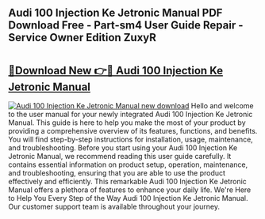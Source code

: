 ## Audi 100 Injection Ke Jetronic Manual PDF Download Free - Part-sm4 User Guide Repair - Service Owner Edition ZuxyR

# <h2><a href="http://bc84940.oget.top/?id=Audi+100+Injection+Ke+Jetronic+Manual">🔗Download New 👉🔴 Audi 100 Injection Ke Jetronic Manual</a></h2>

[![Audi 100 Injection Ke Jetronic Manual new download](https://i.imgur.com/5g1atiW.png)](http://bc84940.oget.top/?id=Audi+100+Injection+Ke+Jetronic+Manual)
Hello and welcome to the user manual for your newly integrated Audi 100 Injection Ke Jetronic Manual. This guide is here to help you make the most of your product by providing a comprehensive overview of its features, functions, and benefits. You will find step-by-step instructions for installation, usage, maintenance, and troubleshooting. Before you start using your Audi 100 Injection Ke Jetronic Manual, we recommend reading this user guide carefully. It contains essential information on product setup, operation, maintenance, and troubleshooting, ensuring that you are able to use the product effectively and efficiently. This remarkable Audi 100 Injection Ke Jetronic Manual offers a plethora of features to enhance your daily life. We're Here to Help You Every Step of the Way Audi 100 Injection Ke Jetronic Manual. Our customer support team is available throughout your journey.
